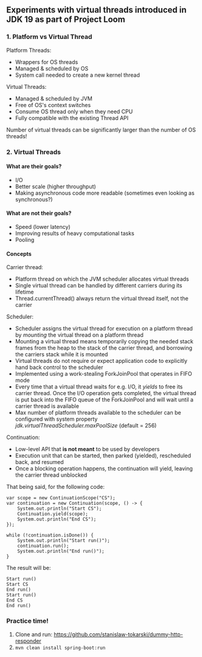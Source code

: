 ## Experiments with virtual threads introduced in JDK 19 as part of Project Loom

### 1. Platform vs Virtual Thread

Platform Threads:
- Wrappers for OS threads
- Managed & scheduled by OS
- System call needed to create a new kernel thread

Virtual Threads:
- Managed & scheduled by JVM
- Free of OS's context switches
- Consume OS thread only when they need CPU
- Fully compatible with the existing Thread API

Number of virtual threads can be significantly larger than the number of OS threads!

### 2. Virtual Threads

#### What **are** their goals?
- I/O
- Better scale (higher throughput)
- Making asynchronous code more readable (sometimes even looking as synchronous?)

#### What **are not** their goals?
- Speed (lower latency)
- Improving results of heavy computational tasks
- Pooling

#### Concepts

Carrier thread:
- Platform thread on which the JVM scheduler allocates virtual threads
- Single virtual thread can be handled by different carriers during its lifetime
- Thread.currentThread() always return the virtual thread itself, not the carrier

Scheduler:
- Scheduler assigns the virtual thread for execution on a platform thread by *mounting* the virtual thread on a platform thread
- Mounting a virtual thread means temporarily copying the needed stack frames from the heap to the stack of the carrier thread, and borrowing the carriers stack while it is mounted
- Virtual threads do not require or expect application code to explicitly hand back control to the scheduler
- Implemented using a work-stealing ForkJoinPool that operates in FIFO mode
- Every time that a virtual thread waits for e.g. I/O, it *yields* to free its carrier thread. Once the I/O operation gets completed, the virtual thread is put back into the FIFO queue of the ForkJoinPool and will wait until a carrier thread is available
- Max number of platform threads available to the scheduler can be configured with system property *jdk.virtualThreadScheduler.maxPoolSize* (default = 256)

Continuation:
- Low-level API that **is not meant** to be used by developers
- Execution unit that can be started, then parked (yielded), rescheduled back, and resumed
- Once a blocking operation happens, the continuation will yield, leaving the carrier thread unblocked

That being said, for the following code:
````
var scope = new ContinuationScope("CS");
var continuation = new Continuation(scope, () -> {
    System.out.println("Start CS");
    Continuation.yield(scope);
    System.out.println("End CS");
});

while (!continuation.isDone()) {
    System.out.println("Start run()");
    continuation.run();
    System.out.println("End run()");
}
````
The result will be:
````
Start run()
Start CS
End run()
Start run()
End CS
End run()
````

### Practice time!
1. Clone and run: https://github.com/stanislaw-tokarski/dummy-http-responder
2. ``mvn clean install spring-boot:run``
